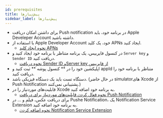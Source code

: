 ```yaml
---
id: prerequisites
title: پیش‌نیازها
sidebar_label: پیش‌نیازها
---
```


- برای داشتن امکان دریافت Push notification در برنامه خود، باید Apple Develeper Account داشته باشید.
- با استفاده از Apple Developer Account خود، یک کلید APNs ایجاد کنید. 
    - [نحوه ایجاد کلید APNs](/docs/ios/extra/apns-key)
- در کنسول فایربیس، یک برنامه متناظر با برنامه خود ایجاد کنید و ‍‍‍`Server key` و ‍‍‍`Sender ID` دریافت کنید. 
    - [نحوه دریافت Sender ID وServer key از فایربیس](/docs/ios/extra/firebase)
- اپلیکشین خود را در ** کنسول پوشه ** ثبت کنید و appId متناظر با برنامه خود را دریافت کنید.
- دستگاه تست باید یک دستگاه فیزیکی باشد. (در حال حاضر simulatorهای Xcode از Push Notification پشتیبانی نمی‌کنند.)
- قابلیت‌های موردنیاز را در Xcode به برنامه خود اضافه کنید.
    - [نحوه فعال کردن قابلیت‌های موردنیاز برای دریافت Push Notification](/docs/ios/extra/capabilities)
- برای دریافت عکس، فیلم و ... در Pushe Notification، یک Notification Service Extension به برنامه خود اضافه کنید.
    - [نحوه اضافه کردن Notification Service Extension](/docs/ios/extra/notification-service-extension)